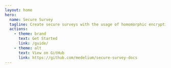 ```yaml
---
layout: home
hero:
  name: Secure Survey
  tagline: Create secure surveys with the usage of homomorphic encryption.
  actions:
    - theme: brand
      text: Get Started
      link: /guide/
    - theme: alt
      text: View on GitHub
      link: https://github.com/medelium/secure-survey-docs
---
```

